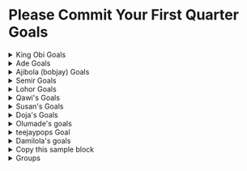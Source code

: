 # Please Commit Your First Quarter Goals

<details>
  <summary> King Obi Goals </summary>

  ---
  1. [Python Crash Course by Eric Matthes](https://www.amazon.com/Python-Crash-Course-2nd-Edition/dp/1593279280)
  - [Current Working] (https://github.com/King-Ob/2025_PCC)
  - 4-6 chapter per week
  - Why this book? It’s beginner-friendly and focuses on foundational programming skills in Python.
  - Project: Build a Movie Recommendation Tracker:
    - Use Python to store movie titles, genres, and ratings in a dictionary.
    - Allow users to input their favorite genres and output recommended movies from your list.

  2. [Automate the Boring Stuff with Python by Al Sweigart](https://automatetheboringstuff.com/)
  - Why this book? It introduces real-world problem-solving with Python.
  - Project: Create a Netflix Watch History Analyzer:
    - Scrape or analyze a CSV file containing movie-watching history.
    - Summarize stats like total watch time, favorite genres, and the number of movies watched per month.

</details>


<details>
  <summary> Ade Goals </summary>

---
Jan
- Python Advanced Data Structures  ✅
- Github Actions with terraform deployment ✅
- Apache Kafka (In-progress)
- Databricks Secrets scope

Feb
- Complete ETL Project end to end
- AWS Lambda - step functions
- AWS EMR from scratch

Mar (Visualization Month)

- AWS QuickSight
- PowerBI
- Tableau

</details>

<details>

  <summary> Ajibola (bobjay) Goals </summary>
  
---
Certified Kubernetes Administrator

Jan 

- Introduction
- Core Concepts
- Scheduling
- Logging & Monitoring
- App Lifecycle Management

Feb

- Cluster Maintenance
- Security
- Storage

March

- Networking
- Design and Install a Kubernetes Cluster
- Install "Kubernetes the Kubeadm Way"
- Troubleshooting
- Mock Exams
- CKA Certification Exam

</details>


<details>

  <summary> Semir Goals </summary>
  
### CompTia Security+ Certification
---
Jan
- Risk Management
- Foundations of Cryptography
- Physical Security
- Identity and Account Management
- Tools of Trade

Feb
- Securing Individual Systems
- Securing the basic LAN
- Securing the wireless LANs
- Securing Virtual and Cloud Environments
- Securing Dedicated and Mobile Systems

March
- Secure Protocols and Applications
- Testing Infrastructure
- Business Security Impact
- Dealing with Incidents
- Practice Exams
- CompTia Security+ Exam
</details>


<details>

  <summary> Lohor Goals </summary>
  
---

  <p> 
  Kubestonaut <br>
  Comptia Security+<br>
  Improve Python Skillset<br>
  </p>



Q1
- Jan: Comptia Security+ Cert (exam on the 2nd of FEB)
- Feb: CKA Certification (exam not scheduled)
- Read Automate the boring stuff with python
- April: CKAD Certification

Q2
- May: KCNA Certification
- June-July: CKS Certification
- August: KCSA Certification

</details>

<details>

  <summary> Qawi's Goals </summary>
  
---

  <p> 
  Improve Front-end skills and learn Backend technologies<br>
  Improve Python skillset<br>
  Do more DSAs and Leetcode<br>
  </p>



Q1
- Jan: Learn and practice DSAs more, Work on a full-stack web app without the use of any BAAS
- Feb: Build a really simple CRUD application with Python
- Read Automate the boring stuff with python
- March:  Land an SE internship role 
</details>



<details>

  <summary> Susan's Goals </summary>
  
### Microsoft SCCM
---

Q1
- Complete the Udemy SCCM training course; https://www.udemy.com/share/101z2m3@F6DyU8JIyoP07gEU_U-ySRxXxVxs7QoKpNDrmkudZWFKuQG7TIDj5q92DvNcB-0F/
- Complete the PluralSight SCCM training course; https://app.pluralsight.com/paths/skills/microsoft-endpoint-manager-a-comprehensive-guide-to-mecm-and-intune

Task 1
- Complete Section 6; Deploying the SCCM Client {Udemy}
- Complete Section 3; Microsoft Endpoint Manager: Deploy MECM Clients {PluralSight}
 
</details>

<details>

  <summary> Doja's Goals </summary>
  
---

Q1
- Python refresh using Python Crash Course by Eric Matthes
- SQL refresh using SQL in 10mins by Ben Forta
- Pyspark Refresh using Big Data Analytics with Spark by Mohammed Guller

</details>

<details>

  <summary> Olumade's goals </summary>
  
---


Q1
  [Automate the Boring Stuff with Python by Al Sweigart](https://automatetheboringstuff.com/)
  - Why this book? It introduces real-world problem-solving with Python.
  - Project: Create a Football History Analyzer:
    - Scrape or analyze a CSV file containing historical football.
    - API endpoint to analyze information(curl)
</details>


<details>

  <summary> teejaypops Goal </summary>
  
---
Q1
- Complete 1/2 of SYO 701 
- Set up a lab.
- Practice & understand security measures" i.e honeynets, honeypots, etc.  
</details>


<details>

  <summary> Damilola's goals </summary>
  
---

 Q1
- Goal A- Completing ISC2 Cyber Security Course and Getting certified. 
- Goal B- Writing the AWS Solutions Architect Certification Exam
- Goal C- Completing Imram Khan's DevOps Beginners to Advanced with Projects course.

</details>


<details>

  <summary> Copy this sample block </summary>
  
---

  <p> 
  Duplicate this sample block from details tag opening to details tag closing <br>
  Add your name in the summary <br>
  Add your goals in the body <br>
  </p>



Q1
- Goal A
- Goal B
- Goal C
</details>


<details>

---

  <summary> Groups </summary>
  Python
  <ul>
    <li>Edoboye</li>
    <li>Ade</li>
    <li>Qawi</li>
  </ul>

  K8S
  <ul>
    <li>Person1</li>
    <li>Person2</li>
    <li>Person3</li>
  </ul>

  Cyber Security
   <ul>
    <li>Person1</li>
    <li>Person2</li>
    <li>Person3</li>
  </ul>

</details>
